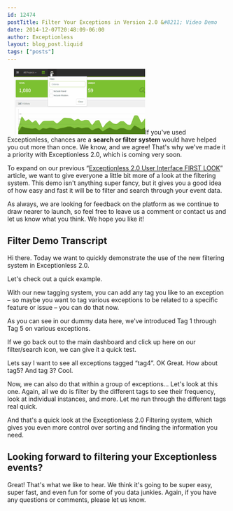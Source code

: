 ```yaml
---
id: 12474
postTitle: Filter Your Exceptions in Version 2.0 &#8211; Video Demo
date: 2014-12-07T20:48:09-06:00
author: Exceptionless
layout: blog_post.liquid
tags: ["posts"]
---
```

<img loading="lazy" class="alignright size-medium wp-image-12475" style="margin-left: 15px;" src="/assets/tag-filter2-resized.gif" alt="ElasticSearch Exceptionless Filter Demo" width="300" height="150" data-id="12475" />If you've used Exceptionless, chances are a **search or filter system** would have helped you out more than once. We know, and we agree! That's why we've made it a priority with Exceptionless 2.0, which is coming very soon.

To expand on our previous &#8220;[Exceptionless 2.0 User Interface FIRST LOOK](/exceptionless-2-0-user-interface-first-look/ "Exceptionless 2.0 User Interface FIRST LOOK")&#8221; article, we want to give everyone a little bit more of a look at the filtering system. This demo isn't anything super fancy, but it gives you a good idea of how easy and fast it will be to filter and search through your event data.

As always, we are looking for feedback on the platform as we continue to draw nearer to launch, so feel free to leave us a comment or contact us and let us know what you think. We hope you like it!<!--more-->

<div class="videoWrapper">
</div>

## Filter Demo Transcript

Hi there. Today we want to quickly demonstrate the use of the new filtering system in Exceptionless 2.0.

Let's check out a quick example.

With our new tagging system, you can add any tag you like to an exception &#8211; so maybe you want to tag various exceptions to be related to a specific feature or issue &#8211; you can do that now.

As you can see in our dummy data here, we've introduced Tag 1 through Tag 5 on various exceptions.

If we go back out to the main dashboard and click up here on our filter/search icon, we can give it a quick test.

Lets say I want to see all exceptions tagged &#8220;tag4&#8221;. OK Great. How about tag5? And tag 3? Cool.

Now, we can also do that within a group of exceptions&#8230; Let's look at this one. Again, all we do is filter by the different tags to see their frequency, look at individual instances, and more. Let me run through the different tags real quick.

And that's a quick look at the Exceptionless 2.0 Filtering system, which gives you even more control over sorting and finding the information you need.

## Looking forward to filtering your Exceptionless events?

Great! That's what we like to hear. We think it's going to be super easy, super fast, and even fun for some of you data junkies. Again, if you have any questions or comments, please let us know.
